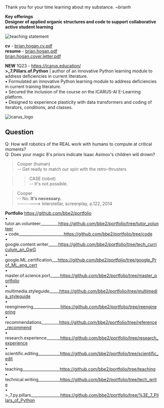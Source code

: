 Thank you for your time learning about my substance. ~brianh  

**Key offerings**  
**Designer of applied organic structures and code to support collaborative active student learning**


![teaching statement](https://user-images.githubusercontent.com/59778456/227400193-d5f50345-8ac6-4287-8e30-d6fc969e9da7.PNG)




**cv** - 
[brian.hogan.cv.pdf](https://github.com/bbe2/portfolio/files/11057599/brian.hogan.cv.pdf)  
**resume** - [brian.hogan.pdf](https://github.com/bbe2/portfolio/files/11093648/brian.hogan.pdf)  
[brian.hogan.cover.letter.pdf](https://github.com/bbe2/portfolio/files/11057600/brian.hogan.cover.letter.pdf)  


**NEW** 1Q23 - https://icarus.education/  
**>_7.Pillars.of.Python** | author of an innovative Python learning module to address deficiencies in current literature.  
• Formulated an innovative Python learning module to address deficiencies in current training literature.  
• Secured the inclusion of the course on the ICARUS-AI E-Learning platform.  
• Designed to experience plasticity with data transformers and coding of iterators, conditions, and classes.  

![icarus_logo](https://user-images.githubusercontent.com/59778456/205196459-ec0a160b-b25a-42b4-b862-5ade0714e05a.JPG)  


## Question  
Q: How will robotics of the REAL work with humans to compute at critical moments?  
Q: Does your magic 8's priors indicate Isaac Asimov's children will drown?  

> Cooper (human)  
> -- Get ready to match our spin with the retro-thrusters  

>> CASE (robot)  
>> -- It's not possible.  

> Cooper  
> -- No. **It's necessary.**  
---------> Interstellar, screenplay, p.122, 2014  

**Portfolio**  https://github.com/bbe2/portfolio  
• tutor.an.volunteer_________https://github.com/bbe2/portfolio/tree/tutor_volunteer  
• code_______________________https://github.com/bbe2/portfolio/tree/code  
• google.content.writer_____https://github.com/bbe2/portfolio/tree/tech_curriculum_an_GwG  
• google.ML.certification___https://github.com/bbe2/portfolio/tree/google_Prof_ML_eng_cert  
• master.of.science.port_____https://github.com/bbe2/portfolio/tree/master_portfolio  
• multimedia.styleguide_____https://github.com/bbe2/portfolio/tree/multimedia_styleguide  
• reengineering______________https://github.com/bbe2/portfolio/tree/reengineering  
• recommendations_________https://github.com/bbe2/portfolio/tree/reference_recommend  
• research.experience_______https://github.com/bbe2/portfolio/tree/research_experience  
• scientific.editing___________https://github.com/bbe2/portfolio/tree/scientific_edit  
• teaching___________________https://github.com/bbe2/portfolio/tree/teaching  
• technical.writing___________https://github.com/bbe2/portfolio/tree/tech_write  
• >_7.py.pillars_______________https://github.com/bbe2/portfolio/tree/%3E_7_Pillars_of_Python  

